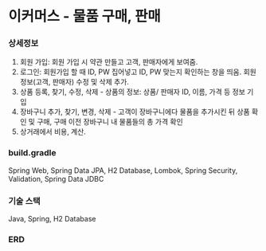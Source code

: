 # 이커머스 - 물품 구매, 판매

### 상세정보
1. 회원 가입: 회원 가입 시 약관 만들고 고객, 판매자에게 보여줌.
2. 로그인: 회원가입 할 때 ID, PW 집어넣고 ID, PW 맞는지 확인하는 창을 띄움. 회원정보(고객, 판매자) 수정 및 삭제 추가.
3. 상품 등록, 찾기, 수정, 삭제 - 상품의 정보: 상품/ 판매자 ID, 이름, 가격 등 정보 기입
4. 장바구니 추가, 찾기, 변경, 삭제 - 고객이 장바구니에다 물품을 추가시킨 뒤 상품 확인 및 구매, 구매 이전 장바구니 내 물품들의 총 가격 확인
5. 상거래에서 비용, 계산.
### build.gradle
Spring Web, Spring Data JPA, H2 Database, Lombok, Spring Security, Validation, Spring Data JDBC
### 기술 스택
Java, Spring, H2 Database
### ERD
